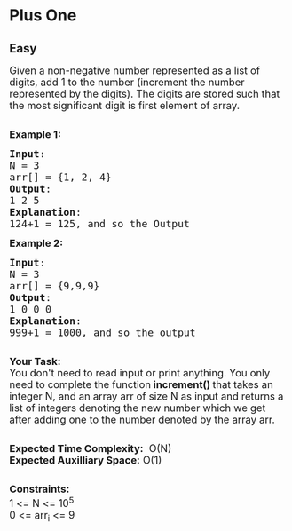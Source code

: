 # Plus One
## Easy
<div class="problems_problem_content__Xm_eO"><p><span style="font-size:18px">Given a non-negative number represented as a list of digits, add 1 to the number (increment the number represented by the digits). The digits are stored such that the most significant digit is first element of array. </span><br>
&nbsp;</p>

<p><span style="font-size:18px"><strong>Example 1:</strong></span></p>

<pre><span style="font-size:18px"><strong>Input</strong>: 
N = 3
arr[] = {1, 2, 4}
<strong>Output</strong>: 
1 2 5
<strong>Explanation</strong>:
124+1 = 125, and so the Output</span></pre>

<p><span style="font-size:18px"><strong>Example 2:</strong></span></p>

<pre><span style="font-size:18px"><strong>Input</strong>: 
N = 3
arr[] = {9,9,9}
<strong>Output</strong>: 
1 0 0 0
<strong>Explanation</strong>:
999+1 = 1000, and so the output</span></pre>

<p><br>
<strong><span style="font-size:18px">Your Task:</span></strong><br>
<span style="font-size:18px">You don't need to read input or print anything.&nbsp;You only need to complete the function<strong> increment()&nbsp;</strong>that takes an integer N, and an array arr of size N as input and returns a list of integers denoting the new number which we get after adding one to the number denoted by the array arr.</span></p>

<p><br>
<span style="font-size:18px"><strong>Expected Time Complexity:</strong> &nbsp;O(N)<br>
<strong>Expected Auxilliary Space:</strong> O(1)</span><br>
&nbsp;</p>

<p><span style="font-size:18px"><strong>Constraints:</strong></span><br>
<span style="font-size:18px">1 &lt;= N &lt;= 10<sup>5</sup><br>
0 &lt;= arr<sub>i</sub> &lt;= 9</span></p>
</div>